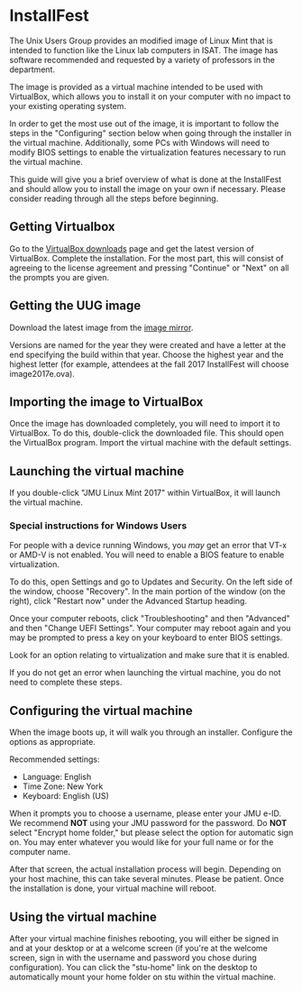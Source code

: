 # InstallFest

The Unix Users Group provides an modified image of Linux Mint that is
intended to function like the Linux lab computers in ISAT. The image has
software recommended and requested by a variety of professors in the
department.

The image is provided as a virtual machine intended to be used with
VirtualBox, which allows you to install it on your computer with no
impact to your existing operating system. 

In order to get the most use out of the image, it is important to follow
the steps in the "Configuring" section below when going through the
installer in the virtual machine. Additionally, some PCs with Windows
will need to modify BIOS settings to enable the virtualization features
necessary to run the virtual machine.

This guide will give you a brief overview of what is done at the
InstallFest and should allow you to install the image on your own if
necessary. Please consider reading through all the steps before
beginning.

## Getting Virtualbox

Go to the [VirtualBox
downloads](https://www.virtualbox.org/wiki/Downloads) page and get the
latest version of VirtualBox. Complete the installation. For the most
part, this will consist of agreeing to the license agreement and
pressing "Continue" or "Next" on all the prompts you are given.

## Getting the UUG image

Download the latest image from the [image
mirror](https://w3.cs.jmu.edu/uug/).

Versions are named for the year they were created and have a letter at
the end specifying the build within that year. Choose the highest year
and the highest letter (for example, attendees at the fall 2017
InstallFest will choose image2017e.ova).

## Importing the image to VirtualBox

Once the image has downloaded completely, you will need to import it to
VirtualBox. To do this, double-click the downloaded file. This should
open the VirtualBox program. Import the virtual machine with the default
settings.

## Launching the virtual machine

If you double-click "JMU Linux Mint 2017" within VirtualBox, it will
launch the virtual machine.

### Special instructions for Windows Users

For people with a device running Windows, you *may* get an error that
VT-x  or AMD-V is not enabled. You will need to enable a BIOS feature to
enable virtualization.

To do this, open Settings and go to Updates and Security. On the left
side of the window, choose "Recovery". In the main portion of the window
(on the right), click "Restart now" under the Advanced Startup heading.

Once your computer reboots, click "Troubleshooting" and then "Advanced"
and then "Change UEFI Settings". Your computer may reboot again and you
may be prompted to press a key on your keyboard to enter BIOS settings.

Look for an option relating to virtualization and make sure that it is
enabled.

If you do not get an error when launching the virtual machine, you do
not need to complete these steps.

## Configuring the virtual machine

When the image boots up, it will walk you through an installer.
Configure the options as appropriate.

Recommended settings:

* Language: English
* Time Zone: New York
* Keyboard: English (US)

When it prompts you to choose a username, please enter your JMU e-ID. We
recommend **NOT** using your JMU password for the password. Do **NOT**
select "Encrypt home folder," but please select the option for automatic
sign on. You may enter whatever you would like for your full name or for
the computer name.

After that screen, the actual installation process will begin. Depending
on your host machine, this can take several minutes. Please be patient.
Once the installation is done, your virtual machine will reboot.

## Using the virtual machine

After your virtual machine finishes rebooting, you will either be signed
in and at your desktop or at a welcome screen (if you're at the welcome
screen, sign in with the username and password you chose during
configuration). You can click the "stu-home" link on the desktop to
automatically mount your home folder on stu within the virtual machine.

